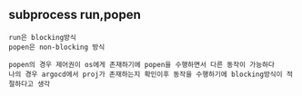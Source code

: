 ## subprocess run,popen
```
run은 blocking방식
popen은 non-blocking 방식

popen의 경우 제어권이 os에게 존재하기에 popen을 수행하면서 다른 동작이 가능하다
나의 경우 argocd에서 proj가 존재하는지 확인이후 동작을 수행하기에 blocking방식이 적절하다고 생각
```
